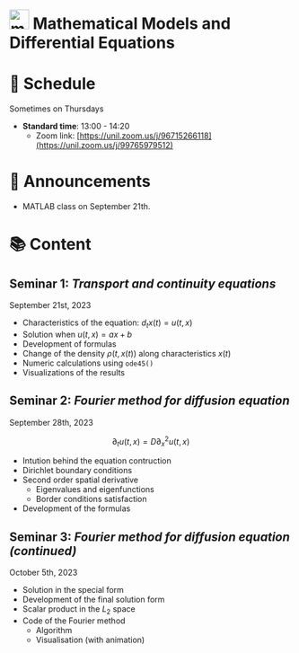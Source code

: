 # <img src="mmde_logo.png" alt="mmde_logo" width="35" height="35"> Mathematical Models and Differential Equations

# 📅 Schedule 

Sometimes on Thursdays
- **Standard time**: 13:00 - 14:20
    - Zoom link: [https://unil.zoom.us/j/96715266118](https://unil.zoom.us/j/99765979512)

# 📢 Announcements

* MATLAB class on September 21th.

# 📚 Content

## Seminar 1: _Transport and continuity equations_

September 21st, 2023

- Characteristics of the equation: $d_t x(t) = u(t, x)$
- Solution when $u(t, x) = ax + b$
- Development of formulas
- Change of the density $\rho(t, x(t))$ along characteristics $x(t)$
- Numeric calculations using `ode45()`
- Visualizations of the results

## Seminar 2: _Fourier method for diffusion equation_

September 28th, 2023

$$\partial_t u(t, x) = D \partial_x^2 u(t, x)$$

- Intution behind the equation contruction
- Dirichlet boundary conditions
- Second order spatial derivative
    - Eigenvalues and eigenfunctions
    - Border conditions satisfaction
- Development of the formulas

## Seminar 3: _Fourier method for diffusion equation (continued)_

October 5th, 2023

- Solution in the special form
- Development of the final solution form
- Scalar product in the $L_2$ space
- Code of the Fourier method
    - Algorithm
    - Visualisation (with animation)
